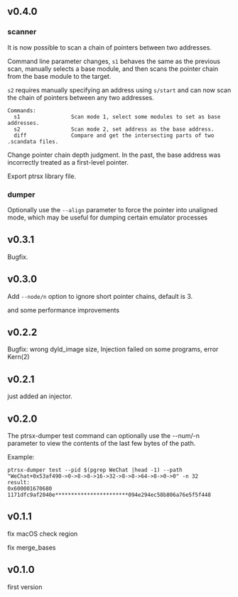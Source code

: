 ## v0.4.0

### scanner

It is now possible to scan a chain of pointers between two addresses.

Command line parameter changes, `s1` behaves the same as the previous scan, manually selects a base module, and then scans the pointer chain from the base module to the target.

`s2` requires manually specifying an address using `s/start` and can now scan the chain of pointers between any two addresses.

```text
Commands:
  s1                Scan mode 1, select some modules to set as base addresses.
  s2                Scan mode 2, set address as the base address.
  diff              Compare and get the intersecting parts of two .scandata files.
```

Change pointer chain depth judgment. In the past, the base address was incorrectly treated as a first-level pointer.

Export ptrsx library file.

### dumper

Optionally use the `--align` parameter to force the pointer into unaligned mode, which may be useful for dumping certain emulator processes

## v0.3.1

Bugfix.

## v0.3.0

Add `--node/n` option to ignore short pointer chains, default is 3. 

and some performance improvements

## v0.2.2

Bugfix: wrong dyld_image size, Injection failed on some programs, error Kern(2)

## v0.2.1

just added an injector.

## v0.2.0

The ptrsx-dumper test command can optionally use the --num/-n parameter to view the contents of the last few bytes of the path.

Example:

```
ptrsx-dumper test --pid $(pgrep WeChat |head -1) --path "WeChat+0x53af490->0->8->8->16->32->8->8->64->8->0->0" -n 32
result:
0x600001670680
1171dfc9af2040e***********************094e294ec58b806a76e5f5f448
```

## v0.1.1

fix macOS check region

fix merge_bases

## v0.1.0
first version